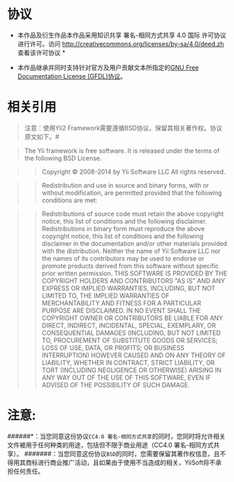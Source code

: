 协议
=========
* 本作品及衍生作品本作品采用知识共享 署名-相同方式共享 4.0 国际 许可协议进行许可。访问 http://creativecommons.org/licenses/by-sa/4.0/deed.zh 查看该许可协议
\*

* 本作品继承并同时支持针对官方及用户贡献文本所指定的[GNU Free Documentation License (GFDL)协议](http://www.gnu.org/copyleft/fdl.html)。

相关引用
=========
> 注意：使用Yii2 Framework需要遵循BSD协议，保留其相关著作权。协议原文如下。#

> The Yii framework is free software. It is released under the terms of the following BSD License.

>>Copyright © 2008-2014 by Yii Software LLC
>>All rights reserved.

>>Redistribution and use in source and binary forms, with or without modification, are permitted provided that the following conditions are met:

>>Redistributions of source code must retain the above copyright notice, this list of conditions and the following disclaimer.
>>Redistributions in binary form must reproduce the above copyright notice, this list of conditions and the following disclaimer in the documentation and/or other materials provided with the distribution.
>>Neither the name of Yii Software LLC nor the names of its contributors may be used to endorse or promote products derived from this software without specific prior written permission.
>>THIS SOFTWARE IS PROVIDED BY THE COPYRIGHT HOLDERS AND CONTRIBUTORS "AS IS" AND ANY EXPRESS OR IMPLIED WARRANTIES, INCLUDING, BUT NOT LIMITED TO, THE IMPLIED WARRANTIES OF MERCHANTABILITY AND FITNESS FOR A PARTICULAR PURPOSE ARE DISCLAIMED. IN NO EVENT SHALL THE COPYRIGHT OWNER OR CONTRIBUTORS BE LIABLE FOR ANY DIRECT, INDIRECT, INCIDENTAL, SPECIAL, EXEMPLARY, OR CONSEQUENTIAL DAMAGES (INCLUDING, BUT NOT LIMITED TO, PROCUREMENT OF SUBSTITUTE GOODS OR SERVICES; LOSS OF USE, DATA, OR PROFITS; OR BUSINESS INTERRUPTION) HOWEVER CAUSED AND ON ANY THEORY OF LIABILITY, WHETHER IN CONTRACT, STRICT LIABILITY, OR TORT (INCLUDING NEGLIGENCE OR OTHERWISE) ARISING IN ANY WAY OUT OF THE USE OF THIS SOFTWARE, EVEN IF ADVISED OF THE POSSIBILITY OF SUCH DAMAGE.

注意:
=========
######\*：当您同意这份协议``CC4.0 署名-相同方式共享``的同时，您同时将允许相关文件被用于任何种类的用途，包括但不限于商业用途（CC4.0 署名-相同方式共享）。
######\#：当您同意这份协议``BSD``的同时，您需要保留其著作权信息，且不得用其商标进行商业推广活动，且如果由于使用不当造成的相关，YiiSoft将不承担任何责任。
